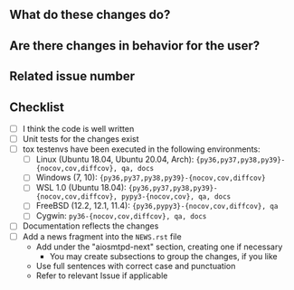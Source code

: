<!-- Thank you for your contribution! -->

## What do these changes do?

<!-- Please give a short brief about these changes. -->

## Are there changes in behavior for the user?

<!-- Outline any notable behaviour for the end users. -->

## Related issue number

<!-- Are there any issues opened that will be resolved by merging this change? -->
<!-- Use the "closing keywords" such as "Closes" or "Fixes" to automatically link to Issues. -->

## Checklist

- [ ] I think the code is well written
- [ ] Unit tests for the changes exist
- [ ] tox testenvs have been executed in the following environments:
  <!-- These are just examples; add/remove as necessary -->
  - [ ] Linux (Ubuntu 18.04, Ubuntu 20.04, Arch): `{py36,py37,py38,py39}-{nocov,cov,diffcov}, qa, docs`
  - [ ] Windows (7, 10): `{py36,py37,py38,py39}-{nocov,cov,diffcov}`
  - [ ] WSL 1.0 (Ubuntu 18.04): `{py36,py37,py38,py39}-{nocov,cov,diffcov}, pypy3-{nocov,cov}, qa, docs`
  - [ ] FreeBSD (12.2, 12.1, 11.4): `{py36,pypy3}-{nocov,cov,diffcov}, qa`
  - [ ] Cygwin: `py36-{nocov,cov,diffcov}, qa, docs`
- [ ] Documentation reflects the changes
- [ ] Add a news fragment into the `NEWS.rst` file
  <!-- Delete the following bullet points prior to submitting the PR -->
  * Add under the "aiosmtpd-next" section, creating one if necessary
    * You may create subsections to group the changes, if you like
  * Use full sentences with correct case and punctuation
  * Refer to relevant Issue if applicable
